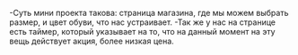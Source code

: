 -Суть мини проекта такова: страница магазина, где мы можем выбрать размер, и цвет обуви, что нас устраивает.
-Так же у нас на странице есть таймер, который указывает на то, что на данный момент на эту вещь действует акция, более низкая цена.
